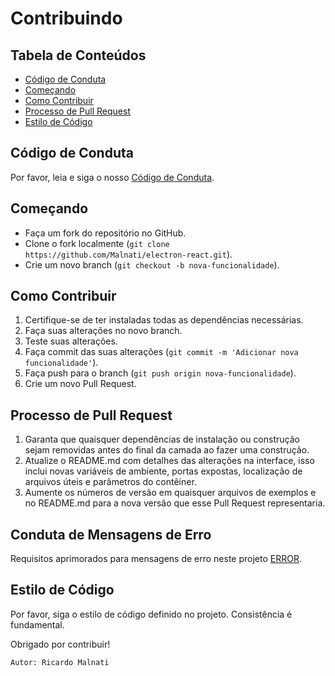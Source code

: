 # Contribuindo

## Tabela de Conteúdos

- [Código de Conduta](#código-de-conduta)
- [Começando](#começando)
- [Como Contribuir](#como-contribuir)
- [Processo de Pull Request](#processo-de-pull-request)
- [Estilo de Código](#estilo-de-código)

## Código de Conduta

Por favor, leia e siga o nosso [Código de Conduta](CODE_OF_CONDUCT.md).

## Começando

- Faça um fork do repositório no GitHub.
- Clone o fork localmente (`git clone https://github.com/Malnati/electron-react.git`).
- Crie um novo branch (`git checkout -b nova-funcionalidade`).

## Como Contribuir

1. Certifique-se de ter instaladas todas as dependências necessárias.
2. Faça suas alterações no novo branch.
3. Teste suas alterações.
4. Faça commit das suas alterações (`git commit -m 'Adicionar nova funcionalidade'`).
5. Faça push para o branch (`git push origin nova-funcionalidade`).
6. Crie um novo Pull Request.

## Processo de Pull Request

1. Garanta que quaisquer dependências de instalação ou construção sejam removidas antes do final da camada ao fazer uma construção.
2. Atualize o README.md com detalhes das alterações na interface, isso inclui novas variáveis de ambiente, portas expostas, localização de arquivos úteis e parâmetros do contêiner.
3. Aumente os números de versão em quaisquer arquivos de exemplos e no README.md para a nova versão que esse Pull Request representaria.

## Conduta de Mensagens de Erro

Requisitos aprimorados para mensagens de erro neste projeto [ERROR](ERROR.md).

## Estilo de Código

Por favor, siga o estilo de código definido no projeto. Consistência é fundamental.

Obrigado por contribuir!

    Autor: Ricardo Malnati
